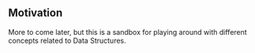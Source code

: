 ## Motivation

More to come later, but this is a sandbox for playing around with different concepts related to Data Structures.
